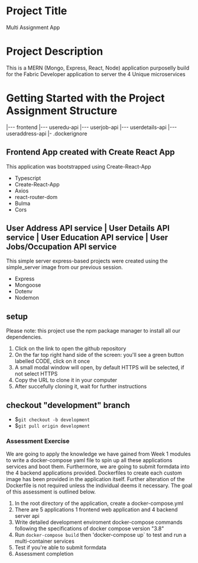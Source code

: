 # Project Title

Multi Assignment App

# Project Description

This is a MERN (Mongo, Express, React, Node) application purposelly build for the Fabric Developer application to server the 4 Unique microservices 

# Getting Started with the Project Assignment Structure

|--- frontend
|--- useredu-api
|--- userjob-api
|--- userdetails-api
|--- useraddress-api
|- .dockerignore


## Frontend App created with Create React App

This application was bootstrapped using Create-React-App

- Typescript
- Create-React-App
- Axios
- react-router-dom
- Bulma 
- Cors

## User Address API service | User Details API service | User Education API service | User Jobs/Occupation API service

This simple server express-based projects were created using the simple_server image from our previous session. 

- Express
- Mongoose
- Dotenv
- Nodemon


## setup

Please note: this project use the npm package manager to install all our dependencies. 

1. Click on the link to open the github repository
2. On the far top right hand side of the screen: you'll see a green button labelled CODE, click on it once
3. A small modal window will open, by default HTTPS will be selected, if not select HTTPS
4. Copy the URL to clone it in your computer
5. After succefully cloning it, wait for further instructions 

## checkout "development" branch

- $`git checkout -b development`
- $`git pull origin development`



### Assessment Exercise


We are going to apply the knowledge we have gained from Week 1 modules to write a docker-compose yaml file to spin up all these applications services and boot them. Furthermore, we are going to submit formdata into the 4 backend applications provided. Dockerfiles to create each custom image has been provided in the application itself. Further alteration of the Dockerfile is not required unless the individual deems it necessary. The goal of this assessment is outlined below. 



1. In the root directory of the application, create a docker-compose.yml 
2. There are 5 applications 1 frontend web application and 4 backend server api
3. Write detailed development enviroment docker-compose commands following the specifications of docker compose version "3.8" 
4. Run `docker-compose build` then 'docker-compose up` to test and run a multi-container services
5. Test if you're able to submit formdata
6. Assessment completion 
